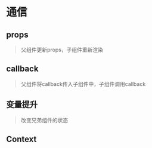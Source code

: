 # 通信

## props

> 父组件更新props，子组件重新渲染

## callback

> 父组件将callback传入子组件中，子组件调用callback

## 变量提升

> 改变兄弟组件的状态

## Context